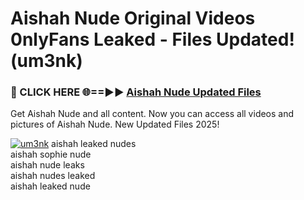 # Aishah Nude Original Videos 0nlyFans Leaked - Files Updated! (um3nk)

<h3>🔴 CLICK HERE 🌐==►► <a href="https://tinyurl.com/yrmya6cz" rel="nofollow">Aishah Nude Updated Files</a></h3>

Get Aishah Nude and all content. Now you can access all videos and pictures of Aishah Nude. New Updated Files 2025!

[![um3nk](https://i.imgur.com/FMdXYCs.gif)](https://tinyurl.com/yrmya6cz)
aishah leaked nudes<br>
aishah sophie nude<br>
aishah nude leaks<br>
aishah nudes leaked<br>
aishah leaked nude